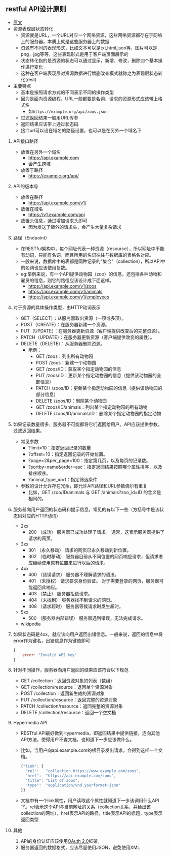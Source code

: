## restful API设计原则
- [原文](http://www.ruanyifeng.com/blog/2014/05/restful_api.html)
- 资源表现层状态转化
	- 资源就是URL，一个URL对应一个网络资源，这些网络资源都存在于网络上的服务器，本质上就是这些服务器上的数据
	- 资源有不同的表现形式，比如文本可以是txt,html,json等，图片可以是png，jpg等等，这些表现形式是用于客户端页面展示的
	- 状态转化指的是资源的状态可以通过显示，新增，修改，删除四个基本操作进行变化
	- 这种在客户端表现层对资源数据进行增删改查模式就称之为表现层状态转化(rest)
- 主要特点
	- 基本是按照请求方式的不同表示不同的操作类型
	- 因为是面向资源编程，URL一般都要是名词，请求的资源形式应该带上格式名
		- 如`https://example.org/api/zoos.json`
	- 过滤返回结果一般用URL传参
	- 返回结果应该带上通过状态码
	- 接口url可以设在域名的路径设置，也可以是在另外一个域名下
1. API接口路径
	- 放置在另外一个域名
		- https://api.example.com
		- 会产生跨域
	- 放置于路径
		- https://example.org/api/
2. API的版本号
	- 放置在路径
		- https://api.example.com/v1/
	- 放置在域名
		- https://v1.example.com/api
	- 放置头信息，通过增加请求头即可
		- 因为发送了额外的请求头，会产生大量复杂请求
3. 路径（Endpoint）
	- 在RESTful架构中，每个网址代表一种资源（resource），所以网址中不能有动词，只能有名词，而且所用的名词往往与数据库的表格名对应。
	- 一般来说，数据库中的表都是同种记录的"集合"（collection），所以API中的名词也应该使用复数。
	- eg:举例来说，有一个API提供动物园（zoo）的信息，还包括各种动物和雇员的信息，则它的路径应该设计成下面这样。
		- https://api.example.com/v1/zoos
		- https://api.example.com/v1/animals
		- https://api.example.com/v1/employees
4. 对于资源的具体操作类型，由HTTP动词表示
	- GET（SELECT）：从服务器取出资源（一项或多项）。
	- POST（CREATE）：在服务器新建一个资源。
	- PUT（UPDATE）：在服务器更新资源（客户端提供改变后的完整资源）。
	- PATCH（UPDATE）：在服务器更新资源（客户端提供改变的属性）。
	- DELETE（DELETE）：从服务器删除资源。
		- 示例：
			- GET /zoos：列出所有动物园
			- POST /zoos：新建一个动物园
			- GET /zoos/ID：获取某个指定动物园的信息
			- PUT /zoos/ID：更新某个指定动物园的信息（提供该动物园的全部信息）
			- PATCH /zoos/ID：更新某个指定动物园的信息（提供该动物园的部分信息）
			- DELETE /zoos/ID：删除某个动物园
			- GET /zoos/ID/animals：列出某个指定动物园的所有动物
			- DELETE /zoos/ID/animals/ID：删除某个指定动物园的指定动物
5. 如果记录数量很多，服务器不可能都将它们返回给用户。API应该提供参数，过滤返回结果。
	- 常见参数
		- ?limit=10：指定返回记录的数量
		- ?offset=10：指定返回记录的开始位置。
		- ?page=2&per_page=100：指定第几页，以及每页的记录数。
		- ?sortby=name&order=asc：指定返回结果按照哪个属性排序，以及排序顺序。
		- ?animal_type_id=1：指定筛选条件
	- 参数的设计允许存在冗余，即允许API路径和URL参数偶尔有重复
		- 比如，GET /zoo/ID/animals 与 GET /animals?zoo_id=ID 的含义是相同的。
6. 服务器向用户返回的状态码和提示信息，常见的有以下一些（方括号中是该状态码对应的HTTP动词）
	- 2xx
		- 200 （成功）  服务器已成功处理了请求。 通常，这表示服务器提供了请求的网页。
	- 3xx
		- 301 （永久移动）  请求的网页已永久移动到新位置。
		- 302 （临时移动）  服务器目前从不同位置的网页响应请求，但请求者应继续使用原有位置来进行以后的请求。  
	- 4xx
		- 400   （错误请求） 服务器不理解请求的语法。
		- 401   （未授权） 请求要求身份验证。 对于需要登录的网页，服务器可能返回此响应。  
		- 403   （禁止） 服务器拒绝请求。  
		- 404   （未找到） 服务器找不到请求的网页。 
		- 408   （请求超时）  服务器等候请求时发生超时。  
	- 5xx
		- 500   （服务器内部错误）  服务器遇到错误，无法完成请求。  
	- [wikipedia](https://en.wikipedia.org/wiki/List_of_HTTP_status_codes)
7. 如果状态码是4xx，就应该向用户返回出错信息。一般来说，返回的信息中将error作为键名，出错信息作为键值即可

	```js
	{
	    error: "Invalid API key"
	}
	```

8. 针对不同操作，服务器向用户返回的结果应该符合以下规范
	- GET /collection：返回资源对象的列表（数组）
	- GET /collection/resource：返回单个资源对象
	- POST /collection：返回新生成的资源对象
	- PUT /collection/resource：返回完整的资源对象
	- PATCH /collection/resource：返回完整的资源对象
	- DELETE /collection/resource：返回一个空文档
9. Hypermedia API
	- RESTful API最好做到Hypermedia，即返回结果中提供链接，连向其他API方法，使得用户不查文档，也知道下一步应该做什么。
	- 比如，当用户向api.example.com的根目录发出请求，会得到这样一个文档。

		```js
		{"link": {
		  "rel":   "collection https://www.example.com/zoos",
		  "href":  "https://api.example.com/zoos",
		  "title": "List of zoos",
		  "type":  "application/vnd.yourformat+json"
		}}
		```
	- 文档中有一个link属性，用户读取这个属性就知道下一步该调用什么API了。rel表示这个API与当前网址的关系（collection关系，并给出该collection的网址），href表示API的路径，title表示API的标题，type表示返回类型

10. 其他
	1. API的身份认证应该使用[OAuth 2.0](http://www.ruanyifeng.com/blog/2014/05/oauth_2_0.html)框架。
	2. 服务器返回的数据格式，应该尽量使用JSON，避免使用XML




